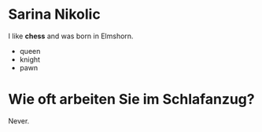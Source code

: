 # Sarina Nikolic
I like **chess** and was born in Elmshorn.
- queen
- knight
- pawn



# Wie oft arbeiten Sie im Schlafanzug?
Never.
